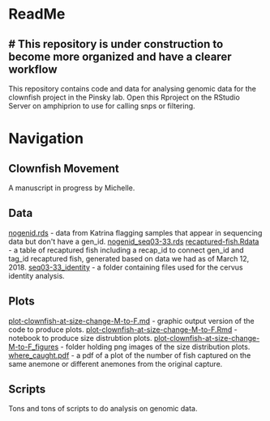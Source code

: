 ReadMe
================

\# This repository is under construction to become more organized and have a clearer workflow
---------------------------------------------------------------------------------------------

This repository contains code and data for analysing genomic data for the clownfish project in the Pinsky lab.
Open this Rproject on the RStudio Server on amphiprion to use for calling snps or filtering.

Navigation
==========

Clownfish Movement
------------------

A manuscript in progress by Michelle.

Data
----

[nogenid.rds](https://github.com/pinskylab/genomics/blob/master/data/nogenid.rds) - data from Katrina flagging samples that appear in sequencing data but don't have a gen\_id.
[nogenid\_seq03-33.rds](https://github.com/pinskylab/genomics/blob/master/data/nogenid_seq03-33.rds)
[recaptured-fish.Rdata](https://github.com/pinskylab/genomics/blob/master/data/recaptured-fish.Rdata) - a table of recaptured fish including a recap\_id to connect gen\_id and tag\_id recaptured fish, generated based on data we had as of March 12, 2018.
[seq03-33\_identity](https://github.com/pinskylab/genomics/tree/master/data/seq03-33_identity) - a folder containing files used for the cervus identity analysis.

Plots
-----

[plot-clownfish-at-size-change-M-to-F.md](https://github.com/pinskylab/genomics/blob/master/plots/plot-clownfish-at-size-change-from-M-to-F.md) - graphic output version of the code to produce plots.
[plot-clownfish-at-size-change-M-to-F.Rmd](https://github.com/pinskylab/genomics/blob/master/plots/plot-clownfish-at-size-change-from-M-to-F.Rmd) - notebook to produce size distrubtion plots.
[plot-clownfish-at-size-change-M-to-F\_figures](https://github.com/pinskylab/genomics/tree/master/plots/plot-clownfish-at-size-change-from-M-to-F_files/figure-markdown_github) - folder holding png images of the size distribution plots.
[where\_caught.pdf](https://github.com/pinskylab/genomics/blob/master/plots/where_caught.pdf) - a pdf of a plot of the number of fish captured on the same anemone or different anemones from the original capture.

Scripts
-------

Tons and tons of scripts to do analysis on genomic data.

